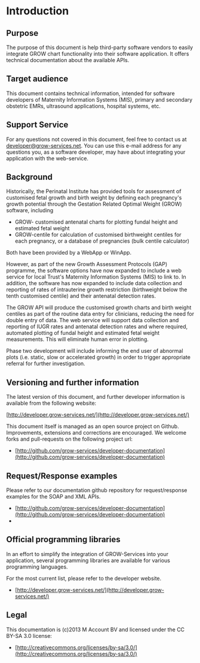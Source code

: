 # Introduction

## Purpose

The purpose of this document is help third-party software vendors to easily integrate GROW chart functionality into their software application. It offers technical documentation about the available APIs.

## Target audience

This document contains technical information, intended for software developers of Maternity Information Systems (MIS), primary and secondary obstetric EMRs, ultrasound applications, hospital systems, etc.

## Support Service

For any questions not covered in this document, feel free to contact us at [developer@grow-services.net](mailto:developer@grow-services.net). You can use this e-mail address for any questions you, as a software developer, may have about integrating your application with the web-service.

## Background 

Historically, the Perinatal Institute has provided tools for assessment of customised fetal growth and birth weight by defining each pregnancy's growth potential through the Gestation Related Optimal Weight (GROW) software, including

* GROW- customised antenatal charts for plotting fundal height and estimated fetal weight
* GROW-centile for calculation of customised birthweight centiles for each pregnancy, or a database of pregnancies (bulk centile calculator)

Both have been provided by a WebApp or WinApp.

However, as part of the new Growth Assessment Protocols (GAP) programme, the software options have now expanded to include a web service for local Trust's Maternity Information Systems (MIS) to link to. In addition, the software has now expanded to include data collection and reporting of rates of intrauterine growth restriction (birthweight below the tenth customised centile) and their antenatal detection rates.

The GROW API will produce the customised growth charts and birth weight centiles as part of the routine data entry for clinicians, reducing the need for double entry of data. The web service will support data collection and reporting of IUGR rates and antenatal detection rates and where required, automated plotting of fundal height and estimated fetal weight measurements. This will eliminate human error in plotting.

Phase two development will include informing the end user of abnormal plots (i.e. static, slow or accelerated growth) in order to trigger appropriate referral for further investigation.

## Versioning and further information

The latest version of this document, and further developer information is available from the following website: 

[http://developer.grow-services.net/](http://developer.grow-services.net/)

This document itself is managed as an open source project on Github. Improvements, extensions and corrections are encouraged. We welcome forks and pull-requests on the following project url:

* [http://github.com/grow-services/developer-documentation](http://github.com/grow-services/developer-documentation)

## Request/Response examples

Please refer to our documentation github repository for request/response examples for the SOAP and XML APIs.

* [http://github.com/grow-services/developer-documentation](http://github.com/grow-services/developer-documentation)
* 
## Official programming libraries 

In an effort to simplify the integration of GROW-Services into your application, several programming libraries are available for various programming languages.

For the most current list, please refer to the developer website.

* [http://developer.grow-services.net/](http://developer.grow-services.net/)

## Legal

This documentation is (c)2013 M Account BV and licensed under the CC BY-SA 3.0 license:

* [http://creativecommons.org/licenses/by-sa/3.0/](http://creativecommons.org/licenses/by-sa/3.0/)


